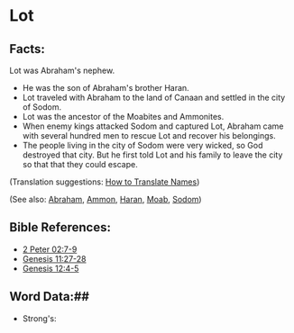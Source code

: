 # Lot #

## Facts: ##

Lot was Abraham's nephew.

* He was the son of Abraham's brother Haran.
* Lot traveled with Abraham to the land of Canaan and settled in the city of Sodom.
* Lot was the ancestor of the Moabites and Ammonites.
* When enemy kings attacked Sodom and captured Lot, Abraham came with several hundred men to rescue Lot and recover his belongings.
* The people living in the city of Sodom were very wicked, so God destroyed that city. But he first told Lot and his family to leave the city so that that they could escape.

(Translation suggestions: [How to Translate Names](rc://en/ta/man/translate/translate-names))

(See also: [Abraham](../other/abraham.md), [Ammon](../other/ammon.md), [Haran](../other/haran.md), [Moab](../other/moab.md), [Sodom](../other/sodom.md))

## Bible References: ##

* [2 Peter 02:7-9](rc://en/tn/help/2pe/02/07)
* [Genesis 11:27-28](rc://en/tn/help/gen/11/27)
* [Genesis 12:4-5](rc://en/tn/help/gen/12/04)

## Word Data:##

* Strong's: 

